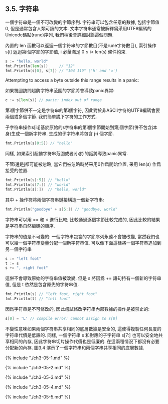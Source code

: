 ## 3.5. 字符串

一個字符串是一個不可改變的字節序列. 字符串可以包含任意的數據, 包括字節值0, 但是通常包含人類可讀的文本. 文本字符串通常被解釋爲采用UTF8編碼的Unicode碼點(rune)序列, 我們稍後會詳細討論這個問題.

內置的 len 函數可以返迴一個字符串的字節數目(不是rune字符數目), 索引操作 s[i] 返迴第i個字節的字節值, i 必鬚滿足 0 ≤ i< len(s) 條件約束.

```Go
s := "hello, world"
fmt.Println(len(s))     // "12"
fmt.Println(s[0], s[7]) // "104 119" ('h' and 'w')
```

Attempting to access a byte outside this range results in a panic:

如果視圖訪問超齣字符串范圍的字節將會導致panic異常:

```Go
c := s[len(s)] // panic: index out of range
```

第i個字節併不一定是字符串的第i個字符, 因此對於非ASCII字符的UTF8編碼會要兩個或多個字節. 我們簡單説下字符的工作方式.

子字符串操作s[i:j]基於原始的s字符串的第i個字節開始到第j個字節(併不包含j本身)生成一個新字符串. 生成的子字符串將包含 j-i 個字節.

```Go
fmt.Println(s[0:5]) // "hello"
```

同樣, 如果索引超齣字符串范圍或者j小於i的話將導致panic異常.

不管i還是j都可能被忽略, 當它們被忽略時將采用0作爲開始位置, 采用 len(s) 作爲接受的位置.

```Go
fmt.Println(s[:5]) // "hello"
fmt.Println(s[7:]) // "world"
fmt.Println(s[:])  // "hello, world"
```

其中 + 操作符將兩個字符串鏈接構造一個新字符串:

```Go
fmt.Println("goodbye" + s[5:]) // "goodbye, world"
```

字符串可以用 == 和 < 進行比較; 比較通過逐個字節比較完成的, 因此比較的結果是字符串自然編碼的順序.


字符串的值是不可變的: 一個字符串包含的字節序列永遠不會被改變, 當然我們也可以給一個字符串變量分配一個新字符串值. 可以像下面這樣將一個字符串追加到另一個字符串

```Go
s := "left foot"
t := s
s += ", right foot"
```

這併不會導致原始的字符串值被改變, 但是 s 將因爲 += 語句持有一個新的字符串值, 但是 t 依然是包含原先的字符串值.

```Go
fmt.Println(s) // "left foot, right foot"
fmt.Println(t) // "left foot"
```

因爲字符串是不可脩改的, 因此嚐試脩改字符串內部數據的操作是被禁止的:

```Go
s[0] = 'L' // compile error: cannot assign to s[0]
```

不變性意味如果兩個字符串共享相同的底層數據是安全的, 這使得複製任何長度的字符串代價是低廉的. 同樣, 一個字符串 s 和對應的子字符串 s[7:] 也可以安全地共享相同的內存, 因此字符串切片操作代價也是低廉的. 在這兩種情況下都沒有必要分配新的內存. 圖3.4 演示了一個字符串和兩個字串共享相同的底層數據.


{% include "./ch3-05-1.md" %}

{% include "./ch3-05-2.md" %}

{% include "./ch3-05-3.md" %}

{% include "./ch3-05-4.md" %}

{% include "./ch3-05-5.md" %}



